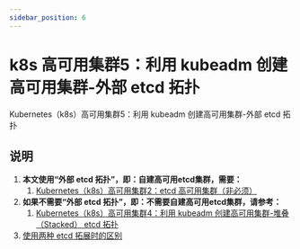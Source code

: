 ```yaml
---
sidebar_position: 6
---
```


# k8s 高可用集群5：利用 kubeadm 创建高可用集群-外部 etcd 拓扑

Kubernetes（k8s）高可用集群5：利用 kubeadm 创建高可用集群-外部 etcd 拓扑

## 说明

1. **本文使用“外部 etcd 拓扑”，即：自建高可用etcd集群，需要：**
    1. [Kubernetes（k8s）高可用集群2：etcd 高可用集群（非必须）](/docs/k8s-availability/etcd-install.md)
2. **如果不需要“外部 etcd 拓扑”，即：不需要自建高可用etcd集群，请参考：**
    1. [Kubernetes（k8s）高可用集群4：利用 kubeadm 创建高可用集群-堆叠（Stacked） etcd 拓扑](/docs/k8s-availability/stacked-etcd.md)
3. [使用两种 etcd 拓展时的区别](/docs/k8s-availability/stacked-etcd.md)
